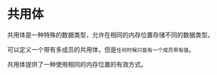 # 共用体

共用体是一种特殊的数据类型，允许在相同的内存位置存储不同的数据类型。

可以定义一个带有多成员的共用体，但是`任何时候只能有一个成员带有值`。

共用体提供了一种使用相同的内存位置的有效方式。
